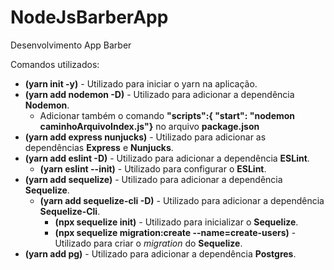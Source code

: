 # NodeJsBarberApp
Desenvolvimento App Barber

Comandos utilizados:
- **(yarn init -y)** - Utilizado para iniciar o yarn na aplicação.
- **(yarn add nodemon -D)** - Utilizado para adicionar a dependência **Nodemon**.
  - Adicionar também o comando **"scripts":{ "start": "nodemon caminhoArquivoIndex.js"}** no arquivo **package.json**
- **(yarn add express nunjucks)** - Utilizado para adicionar as dependências **Express** e **Nunjucks**.
- **(yarn add eslint -D)** - Utilizado para adicionar a dependência **ESLint**.
  - **(yarn eslint --init)** - Utilizado para configurar o **ESLint**.
- **(yarn add sequelize)** - Utilizado para adicionar a dependência **Sequelize**.
  - **(yarn add sequelize-cli -D)** - Utilizado para adicionar a dependência **Sequelize-Cli**.
    - **(npx sequelize init)** - Utilizado para inicializar o **Sequelize**.
    - **(npx sequelize migration:create --name=create-users)** - Utilizado para criar o *migration* do **Sequelize**.
- **(yarn add pg)** - Utilizado para adicionar a dependência **Postgres**.
